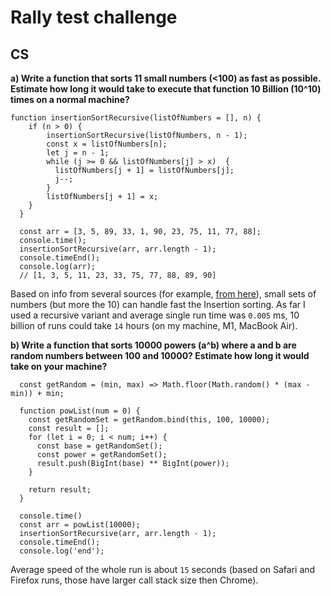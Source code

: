 # Rally test challenge

## CS 
**a) Write a function that sorts 11 small numbers (<100) as fast as possible. Estimate how long it would take to execute that function 10 Billion (10^10) times on a normal machine?**

```
function insertionSortRecursive(listOfNumbers = [], n) {
    if (n > 0) {
        insertionSortRecursive(listOfNumbers, n - 1);
        const x = listOfNumbers[n];
        let j = n - 1;
        while (j >= 0 && listOfNumbers[j] > x)  {
          listOfNumbers[j + 1] = listOfNumbers[j];
          j--;
        }
        listOfNumbers[j + 1] = x;
    }
  }

  const arr = [3, 5, 89, 33, 1, 90, 23, 75, 11, 77, 88];
  console.time();
  insertionSortRecursive(arr, arr.length - 1);
  console.timeEnd();
  console.log(arr);
  // [1, 3, 5, 11, 23, 33, 75, 77, 88, 89, 90]
```
Based on info from several sources (for example, [from here](https://www.cpp.edu/~ftang/courses/CS241/notes/sorting.htm)), small sets of numbers (but more the 10) can handle fast the Insertion sorting.
As far I used a recursive variant and average single run time was `0.005` ms, 10 billion of runs could take `14` hours (on my machine, M1, MacBook Air).

**b) Write a function that sorts 10000 powers (a^b) where a and b are random numbers between 100 and 10000? Estimate how long it would take on your machine?**

```
  const getRandom = (min, max) => Math.floor(Math.random() * (max - min)) + min;
    
  function powList(num = 0) {
    const getRandomSet = getRandom.bind(this, 100, 10000);
    const result = [];
    for (let i = 0; i < num; i++) {
      const base = getRandomSet();
      const power = getRandomSet();
      result.push(BigInt(base) ** BigInt(power));
    }

    return result;
  }

  console.time()
  const arr = powList(10000);
  insertionSortRecursive(arr, arr.length - 1);
  console.timeEnd();
  console.log('end');
```

Average speed of the whole run is about `15` seconds (based on Safari and Firefox runs, those have larger call stack size then Chrome).

